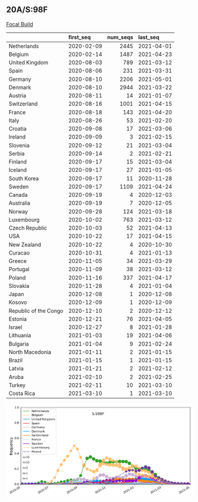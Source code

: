 

## 20A/S:98F
[Focal Build](https://nextstrain.org/groups/neherlab/ncov/S.S98F?c=gt-S_98&f_region=Europe)

|                       | first_seq   |   num_seqs | last_seq   |
|:----------------------|:------------|-----------:|:-----------|
| Netherlands           | 2020-02-09  |       2445 | 2021-04-01 |
| Belgium               | 2020-02-14  |       1487 | 2021-04-23 |
| United Kingdom        | 2020-08-03  |        789 | 2021-03-12 |
| Spain                 | 2020-08-06  |        231 | 2021-03-31 |
| Germany               | 2020-08-10  |       2206 | 2021-05-01 |
| Denmark               | 2020-08-10  |       2944 | 2021-03-22 |
| Austria               | 2020-08-11  |         14 | 2021-01-07 |
| Switzerland           | 2020-08-16  |       1001 | 2021-04-15 |
| France                | 2020-08-18  |        143 | 2021-04-20 |
| Italy                 | 2020-08-26  |         53 | 2021-02-20 |
| Croatia               | 2020-09-08  |         17 | 2021-03-06 |
| Ireland               | 2020-09-09  |          3 | 2021-02-15 |
| Slovenia              | 2020-09-12  |         21 | 2021-03-04 |
| Serbia                | 2020-09-14  |          2 | 2021-02-21 |
| Finland               | 2020-09-17  |         15 | 2021-03-04 |
| Iceland               | 2020-09-17  |         27 | 2021-01-05 |
| South Korea           | 2020-09-17  |         11 | 2020-11-28 |
| Sweden                | 2020-09-17  |       1109 | 2021-04-24 |
| Canada                | 2020-09-19  |          4 | 2020-12-03 |
| Australia             | 2020-09-19  |          7 | 2020-12-05 |
| Norway                | 2020-09-28  |        124 | 2021-03-18 |
| Luxembourg            | 2020-10-02  |        763 | 2021-03-12 |
| Czech Republic        | 2020-10-03  |         52 | 2021-04-13 |
| USA                   | 2020-10-22  |         17 | 2021-04-15 |
| New Zealand           | 2020-10-22  |          4 | 2020-10-30 |
| Curacao               | 2020-10-31  |          4 | 2021-01-13 |
| Greece                | 2020-11-05  |         34 | 2021-03-29 |
| Portugal              | 2020-11-09  |         38 | 2021-03-12 |
| Poland                | 2020-11-16  |        337 | 2021-04-17 |
| Slovakia              | 2020-11-28  |          4 | 2021-01-04 |
| Japan                 | 2020-12-08  |          1 | 2020-12-08 |
| Kosovo                | 2020-12-09  |          1 | 2020-12-09 |
| Republic of the Congo | 2020-12-10  |          2 | 2020-12-12 |
| Estonia               | 2020-12-21  |         76 | 2021-04-05 |
| Israel                | 2020-12-27  |          8 | 2021-01-28 |
| Lithuania             | 2021-01-03  |         19 | 2021-04-06 |
| Bulgaria              | 2021-01-04  |          9 | 2021-02-24 |
| North Macedonia       | 2021-01-11  |          2 | 2021-01-15 |
| Brazil                | 2021-01-15  |          1 | 2021-01-15 |
| Latvia                | 2021-01-21  |          2 | 2021-02-12 |
| Aruba                 | 2021-02-10  |          2 | 2021-02-25 |
| Turkey                | 2021-02-11  |         10 | 2021-03-10 |
| Costa Rica            | 2021-03-10  |          1 | 2021-03-10 |

![Overall trends S.S98F](/overall_trends_figures/overall_trends_S.S98F.png)
